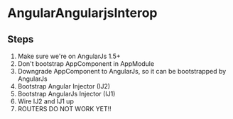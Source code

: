 # AngularAngularjsInterop

## Steps

1) Make sure we're on AngularJs 1.5+
2) Don't bootstrap AppComponent in AppModule
3) Downgrade AppComponent to AngularJs, so it can be bootstrapped by AngularJs
4) Bootstrap Angular Injector (IJ2)
5) Bootstrap AngularJs Injector (IJ1)
6) Wire IJ2 and IJ1 up
7) ROUTERS DO NOT WORK YET!!